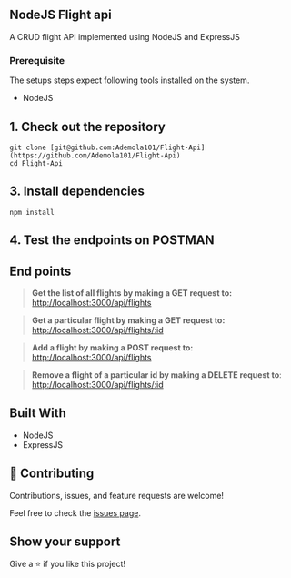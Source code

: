## NodeJS Flight api

A CRUD flight API implemented using NodeJS and ExpressJS

### Prerequisite

The setups steps expect following tools installed on the system.

* NodeJS

## 1. Check out the repository

```shell
git clone [git@github.com:Ademola101/Flight-Api](https://github.com/Ademola101/Flight-Api)
cd Flight-Api
```

## 3. Install dependencies

```shell
npm install
```

## 4. Test the endpoints on POSTMAN

## End points

> **Get the list of all flights by making a GET request to:** <br/>
> <http://localhost:3000/api/flights>

> **Get a particular flight by making a GET request to:**<br/>
> <http://localhost:3000/api/flights/:id>

> **Add a flight by making a POST request to:** <br/>
> <http://localhost:3000/api/flights>

>**Remove a flight of a particular id by making a DELETE request to**: <br/>
> <http://localhost:3000/api/flights/:id>

## Built With

* NodeJS
* ExpressJS

## 🤝 Contributing

Contributions, issues, and feature requests are welcome!

Feel free to check the [issues page](https://github.com/Ademola101/Flight-Api/issues).

## Show your support

Give a ⭐️ if you like this project!
